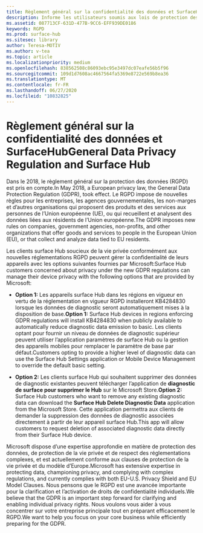 ```yaml
---
title: Règlement général sur la confidentialité des données et SurfaceHub
description: Informe les utilisateurs soumis aux lois de protection des données européennes de leurs options concernant la suppression ou la restriction des données de diagnostic produites par surface Hub.
ms.assetid: 087713CF-631D-477B-9CC6-EFF939DE0186
keywords: RGPD
ms.prod: surface-hub
ms.sitesec: library
author: Teresa-MOTIV
ms.author: v-tea
ms.topic: article
ms.localizationpriority: medium
ms.openlocfilehash: 838562508c86093ebc95e3497dc07eafe56b5f96
ms.sourcegitcommit: 109d1d7608ac4667564fa5369e8722e569b8ea36
ms.translationtype: MT
ms.contentlocale: fr-FR
ms.lasthandoff: 06/27/2020
ms.locfileid: "10832825"
---
```

# <span data-ttu-id="889a6-104">Règlement général sur la confidentialité des données et SurfaceHub</span><span class="sxs-lookup"><span data-stu-id="889a6-104">General Data Privacy Regulation and Surface Hub</span></span>

<span data-ttu-id="889a6-105">Dans le 2018, le règlement général sur la protection des données (RGPD) est pris en compte.</span><span class="sxs-lookup"><span data-stu-id="889a6-105">In May 2018, a European privacy law, the General Data Protection Regulation (GDPR), took effect.</span></span> <span data-ttu-id="889a6-106">Le RGPD impose de nouvelles règles pour les entreprises, les agences gouvernementales, les non-marges et d’autres organisations qui proposent des produits et des services aux personnes de l’Union européenne (UE), ou qui recueillent et analysent des données liées aux résidents de l’Union européenne.</span><span class="sxs-lookup"><span data-stu-id="889a6-106">The GDPR imposes new rules on companies, government agencies, non-profits, and other organizations that offer goods and services to people in the European Union (EU), or that collect and analyze data tied to EU residents.</span></span>

<span data-ttu-id="889a6-107">Les clients surface Hub soucieux de la vie privée conformément aux nouvelles réglementations RGPD peuvent gérer la confidentialité de leurs appareils avec les options suivantes fournies par Microsoft:</span><span class="sxs-lookup"><span data-stu-id="889a6-107">Surface Hub customers concerned about privacy under the new GDPR regulations can manage their device privacy with the following options that are provided by Microsoft:</span></span>

* <span data-ttu-id="889a6-108">**Option 1:** Les appareils surface Hub dans les régions en vigueur en vertu de la réglementation en vigueur RGPD installeront KB4284830 lorsque les données de diagnostic seront automatiquement mises à la disposition de base.</span><span class="sxs-lookup"><span data-stu-id="889a6-108">**Option 1:** Surface Hub devices in regions enforcing GDPR regulations will install KB4284830 when publicly available to automatically reduce diagnostic data emission to basic.</span></span> <span data-ttu-id="889a6-109">Les clients optant pour fournir un niveau de données de diagnostic supérieur peuvent utiliser l’application paramètres de surface Hub ou la gestion des appareils mobiles pour remplacer le paramètre de base par défaut.</span><span class="sxs-lookup"><span data-stu-id="889a6-109">Customers opting to provide a higher level of diagnostic data can use the Surface Hub Settings application or Mobile Device Management to override the default basic setting.</span></span>

* <span data-ttu-id="889a6-110">**Option 2:** Les clients surface Hub qui souhaitent supprimer des données de diagnostic existantes peuvent télécharger l’application de **diagnostic de surface pour supprimer le Hub** sur le Microsoft Store.</span><span class="sxs-lookup"><span data-stu-id="889a6-110">**Option 2:** Surface Hub customers who want to remove any existing diagnostic data can download the **Surface Hub Delete Diagnostic Data** application from the Microsoft Store.</span></span> <span data-ttu-id="889a6-111">Cette application permettra aux clients de demander la suppression des données de diagnostic associées directement à partir de leur appareil surface Hub.</span><span class="sxs-lookup"><span data-stu-id="889a6-111">This app will allow customers to request deletion of associated diagnostic data directly from their Surface Hub device.</span></span>

<span data-ttu-id="889a6-112">Microsoft dispose d’une expertise approfondie en matière de protection des données, de protection de la vie privée et de respect des réglementations complexes, et est actuellement conforme aux clauses de protection de la vie privée et du modèle d’Europe.</span><span class="sxs-lookup"><span data-stu-id="889a6-112">Microsoft has extensive expertise in protecting data, championing privacy, and complying with complex regulations, and currently complies with both EU-U.S. Privacy Shield and EU Model Clauses.</span></span> <span data-ttu-id="889a6-113">Nous pensons que le RGPD est une avancée importante pour la clarification et l’activation de droits de confidentialité individuels.</span><span class="sxs-lookup"><span data-stu-id="889a6-113">We believe that the GDPR is an important step forward for clarifying and enabling individual privacy rights.</span></span> <span data-ttu-id="889a6-114">Nous voulons vous aider à vous concentrer sur votre entreprise principale tout en préparant efficacement le RGPD.</span><span class="sxs-lookup"><span data-stu-id="889a6-114">We want to help you focus on your core business while efficiently preparing for the GDPR.</span></span>

